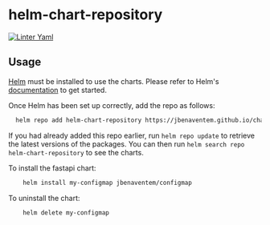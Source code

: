 # helm-chart-repository

[![Linter Yaml](https://github.com/jbenaventem/charts/actions/workflows/quality.yml/badge.svg)](https://github.com/jbenaventem/charts/actions/workflows/quality.yml)


## Usage

[Helm](https://helm.sh) must be installed to use the charts.  Please refer to
Helm's [documentation](https://helm.sh/docs) to get started.

Once Helm has been set up correctly, add the repo as follows:

```bash
  helm repo add helm-chart-repository https://jbenaventem.github.io/charts
```

If you had already added this repo earlier, run `helm repo update` to retrieve
the latest versions of the packages.  You can then run `helm search repo helm-chart-repository` to see
the charts.

To install the fastapi chart:

```bash
    helm install my-configmap jbenaventem/configmap
```
To uninstall the chart:

```bash
    helm delete my-configmap
```

